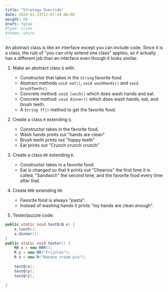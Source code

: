 ```yaml
---
title: "Strategy Override"
date: 2020-01-23T12:07:54-06:00
weight: 60
draft: false
#type: slide
#theme: white
---
```


An abstract class is like an interface except you can include
code. Since it is a class, the rule of "you can only extend one class"
applies, so it actually has a different job than an interface even
though it looks similar.

1. Make an abstract class `Q` with:

    * Constructor that takes in the `String` favorite food.
    * Abstract methods `void eat()`,
   `void washHands()` and `void brushTeeth()`. 
   * Concrete method: `void lunch()` which does wash hands and eat. 
   * Concrete method: `void dinner()` which does wash hands, eat, and
     brush teeth.
   * A `String ff()` method to get the favorite food.

2. Create a class `R` extending `Q`.
   
    * Constructor takes in the favorite food.
    * Wash hands prints out "hands are clean"
    * Brush teeth prints out "happy teeth"
    * Eat prints out "Crunch crunch crunch"

3. Create a class `RR` extending `R`.

    * Constructor takes in a favorite food.
    * Eat is changed so that it prints out "Cheerios" the first time
      it is called, "Sandwich" the second time, and the favorite food
      every time after that. 
      
4. Create `RRR` extending `RR`.

    * Favorite food is always "pasta".
    * Instead of washing hands it prints "my hands are clean enough".

5. Tester/puzzle code:

```java
public static void testQ(Q x) {
    x.lunch();
    x.dinner();
}
public static void tester() {
    RR x = new RRR();
    R y = new RR("Frijoles");
    R z = new R("Banana cream pie");
    
    testQ(x);
    testQ(y);
    testQ(z);   
    
}
```
